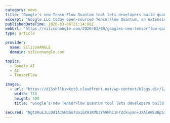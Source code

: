 ```yaml
---
category: news
title: "Google’s new TensorFlow Quantum tool lets developers build quantum AI models"
excerpt: "Google LLC today open-sourced TensorFlow Quantum, an extension to TensorFlow that enables developers to build artificial intelligence models for quantum computers. Quantum computing is still in an early stage, but the technology is maturing rapidly. IBM Corp. is doubling the processing power of its quantum chips every year, while Honeywell ..."
publishedDateTime: 2020-03-09T21:14:00Z
webUrl: "https://siliconangle.com/2020/03/09/googles-new-tensorflow-quantum-tool-lets-developers-build-quantum-ai-models/"
type: article

provider:
  name: SiliconANGLE
  domain: siliconangle.com

topics:
  - Google AI
  - AI
  - TensorFlow

images:
  - url: "https://d15shllkswkct0.cloudfront.net/wp-content/blogs.dir/1/files/2020/03/quantum.png"
    width: 718
    height: 400
    title: "Google’s new TensorFlow Quantum tool lets developers build quantum AI models"

secured: "NgtDKuEJLLOd1AJSHbbo7UoiGX91RMb3Yh9MhI1FrZckuymn+JXAlAWEUBpS14bIXvzfLvDq4lvgEedbHztoG6+puOVVOG4pv8Hk0SD34MHN20uP3fNpwjzC37HcVEx+FIY41GFFw2nhv5gnP5a7SEffFPeKemETXbUYkonsXcck9Y/QH2WkMuH+zFkwvMPupnP9xYtnPQRmKBY649NL+kkwElS0EosJhA/cTPx8tJxLjuc+CCZlhKPEIk6pL7v2tQHjMWI0uFkbaLVrw33shItdUP7//X1+WzFI7DIiEeBqv/wgtvbtta2aHjNqyJVsuf7bCrZPsNkOpraFWhHMFtGsdDmccS49CciLslgRVtSxM5oUqyHcFmwUv4pjVRQ/48oCEPa+HTE+AGk/m1tUhcfCINbs9hWmuJV29TvOTfW43PIexRkFGhRBF2y6mmiKac22Yc70pbeht3B56zcqOY1qLGBH4LI10jMVMExDuR0=;hMDMJiDHD7DHFVNA+DAf/g=="
---
```


